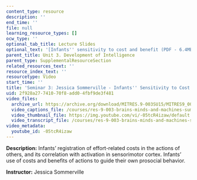 ```yaml
---
content_type: resource
description: ''
end_time: ''
file: null
learning_resource_types: []
ocw_type: ''
optional_tab_title: Lecture Slides
optional_text: '[Infants'' sensitivity to cost and benefit (PDF - 6.4MB)](/courses/res-9-003-brains-minds-and-machines-summer-course-summer-2015/resources/mitres_9_003sum15_sem3_som)'
parent_title: Unit 3. Development of Intelligence
parent_type: SupplementalResourceSection
related_resources_text: ''
resource_index_text: ''
resourcetype: Video
start_time: ''
title: 'Seminar 3: Jessica Sommerville - Infants'' Sensitivity to Cost and Benefit'
uid: 2f928a27-7410-70f8-add0-4fbf9de3f481
video_files:
  archive_url: https://archive.org/download/MITRES.9-003SU15/MITRES9_003SU15_Seminar_3_300k.mp4
  video_captions_file: /courses/res-9-003-brains-minds-and-machines-summer-course-summer-2015/a4e2947189db5dc2a0b843ddd773b2f8_-05tcR4izaw.vtt
  video_thumbnail_file: https://img.youtube.com/vi/-05tcR4izaw/default.jpg
  video_transcript_file: /courses/res-9-003-brains-minds-and-machines-summer-course-summer-2015/19c4203ab2a455742e2262fc1de53d2a_-05tcR4izaw.pdf
video_metadata:
  youtube_id: -05tcR4izaw
---
```


**Description:** Infants’ registration of effort-related costs in the actions of others, and its correlation with activation in sensorimotor cortex. Infants’ use of costs and benefits of actions to guide their own prosocial behavior.

**Instructor:** Jessica Sommerville